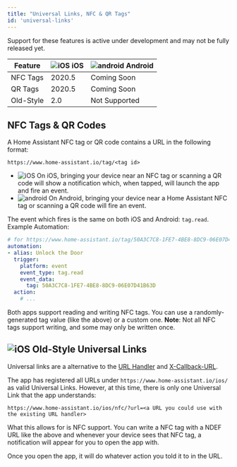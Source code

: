 ```yaml
---
title: "Universal Links, NFC & QR Tags"
id: 'universal-links'
---
```


Support for these features is active under development and may not be fully released yet.

| Feature   | ![iOS](/assets/apple.svg) iOS | ![android](/assets/android.svg) Android |
| --------- | ----------------------------- | --------------------------------------- |
| NFC Tags  | 2020.5                        | Coming Soon                             |
| QR Tags   | 2020.5                        | Coming Soon                             |
| Old-Style | 2.0                           | Not Supported                           |

## NFC Tags & QR Codes

A Home Assistant NFC tag or QR code contains a URL in the following format:

`https://www.home-assistant.io/tag/<tag id>`

- ![iOS](/assets/apple.svg) On iOS, bringing your device near an NFC tag or scanning a QR code will show a notification which, when tapped, will launch the app and fire an event.
- ![android](/assets/android.svg) On Android, bringing your device near a Home Assistant NFC tag or scanning a QR code will fire an event.

The event which fires is the same on both iOS and Android: `tag.read`. Example Automation:

```yaml
# for https://www.home-assistant.io/tag/50A3C7C8-1FE7-4BE8-8DC9-06E07D41B63D
automation:
- alias: Unlock the Door
  trigger:
    platform: event
    event_type: tag.read
    event_data:
      tag: 50A3C7C8-1FE7-4BE8-8DC9-06E07D41B63D
  action:
    # ...
```

Both apps support reading and writing NFC tags. You can use a randomly-generated tag value (like the above) or a custom one. **Note**: Not all NFC tags support writing, and some may only be written once.

## ![iOS](/assets/apple.svg) Old-Style Universal Links

Universal links are a alternative to the [URL Handler](integrations/url-handler.md) and [X-Callback-URL](integrations/x-callback-url.md).

The app has registered all URLs under `https://www.home-assistant.io/ios/` as valid Universal Links. However, at this time, there is only one Universal Link that the app understands:

`https://www.home-assistant.io/ios/nfc/?url=<a URL you could use with the existing URL handler>`

What this allows for is NFC support. You can write a NFC tag with a NDEF URL like the above and whenever your device sees that NFC tag, a notification will appear for you to open the app with.

Once you open the app, it will do whatever action you told it to in the URL.
